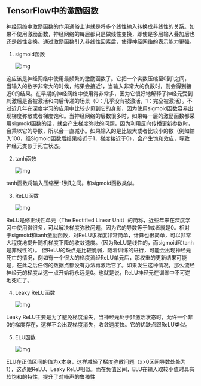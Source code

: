 ## TensorFlow中的激励函数

神经网络中激励函数的作用通俗上讲就是将多个线性输入转换成非线性的关系。如果不使用激励函数，神经网络的每层都只是做线性变换，即使是多层输入叠加后也还是线性变换。通过激励函数引入非线性因素后，使得神经网络的表示能力更强。

1. sigmoid函数

   ![img](https://static.oschina.net/uploads/space/2018/0226/183022_BMeZ_876354.png)

这应该是神经网络中使用最频繁的激励函数了。它把一个实数压缩至0到1之间，当输入的数字非常大的时候，结果会接近1，当输入非常大的负数时，则会得到接近0的结果。在早期的神经网络中使用得非常多，因为它很好地解释了神经元受到刺激后是否被激活和向后传递的场景（0：几乎没有被激活，1：完全被激活）。不过近几年在深度学习的应用中比较少见到它的身影，因为使用sigmoid函数容易出现梯度弥散或者梯度饱和。当神经网络的层数很多时，如果每一层的激励函数都采用sigmoid函数的话，就会产生梯度弥散的问题，因为利用反向传播更新参数时，会乘以它的导数，所以会一直减小。如果输入的是比较大或者比较小的数（例如输入100，经Sigmoid函数后结果接近于1，梯度接近于0），会产生饱和效应，导致神经元类似于死亡状态。

2. tanh函数

   ![img](https://static.oschina.net/uploads/space/2018/0226/183108_CSSq_876354.png)

tanh函数将输入压缩至-1到1之间。和sigmoid函数类似。

3. ReLU函数

   ![img](https://static.oschina.net/uploads/space/2018/0226/183117_AQxk_876354.png)

ReLU是修正线性单元（The Rectified Linear Unit）的简称，近些年来在深度学习中使用得很多，可以解决梯度弥散问题，因为它的导数等于1或者就是0。相对于sigmoid和tanh激励函数，对ReLU求梯度非常简单，计算也很简单，可以非常大程度地提升随机梯度下降的收敛速度。（因为ReLU是线性的，而sigmoid和tanh是非线性的）。
但ReLU的缺点是比较脆弱，随着训练的进行，可能会出现神经元死亡的情况，例如有一个很大的梯度流经ReLU单元后，那权重的更新结果可能是，在此之后任何的数据点都没有办法再激活它了。如果发生这种情况，那么流经神经元的梯度从这一点开始将永远是0。也就是说，ReLU神经元在训练中不可逆地死亡了。

4. Leaky ReLU函数

   ![img](https://static.oschina.net/uploads/space/2018/0226/183125_dDUy_876354.png)

Leaky ReLU主要是为了避免梯度消失，当神经元处于非激活状态时，允许一个非0的梯度存在，这样不会出现梯度消失，收敛速度快。它的优缺点跟ReLU类似。

5. ELU函数

   ![img](https://static.oschina.net/uploads/space/2018/0226/183133_XffM_876354.png)

ELU在正值区间的值为x本身，这样减轻了梯度弥散问题（x>0区间导数处处为1），这点跟ReLU、Leaky ReLU相似。而在负值区间，ELU在输入取较小值时具有软饱和的特性，提升了对噪声的鲁棒性
